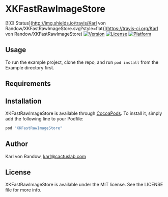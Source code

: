 # XKFastRawImageStore

[![CI Status](http://img.shields.io/travis/Karl von Randow/XKFastRawImageStore.svg?style=flat)](https://travis-ci.org/Karl von Randow/XKFastRawImageStore)
[![Version](https://img.shields.io/cocoapods/v/XKFastRawImageStore.svg?style=flat)](http://cocoapods.org/pods/XKFastRawImageStore)
[![License](https://img.shields.io/cocoapods/l/XKFastRawImageStore.svg?style=flat)](http://cocoapods.org/pods/XKFastRawImageStore)
[![Platform](https://img.shields.io/cocoapods/p/XKFastRawImageStore.svg?style=flat)](http://cocoapods.org/pods/XKFastRawImageStore)

## Usage

To run the example project, clone the repo, and run `pod install` from the Example directory first.

## Requirements

## Installation

XKFastRawImageStore is available through [CocoaPods](http://cocoapods.org). To install
it, simply add the following line to your Podfile:

```ruby
pod "XKFastRawImageStore"
```

## Author

Karl von Randow, karl@cactuslab.com

## License

XKFastRawImageStore is available under the MIT license. See the LICENSE file for more info.
